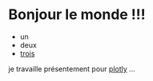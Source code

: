 # Bonjour le monde !!!

- un
- deux
- [trois](https://twitter.com/etpinard)

je travaille présentement pour [plotly](https://plot.ly) ...
